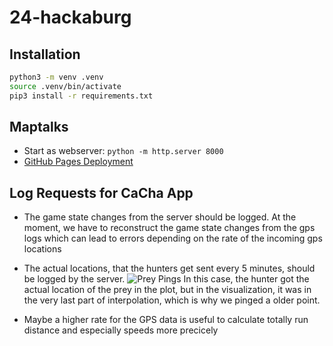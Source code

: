 # 24-hackaburg

## Installation

```bash
python3 -m venv .venv
source .venv/bin/activate
pip3 install -r requirements.txt
```

## Maptalks

* Start as webserver: `python -m http.server 8000`
* [GitHub Pages Deployment](https://sith98.github.io/cacha-animation)

## Log Requests for CaCha App

* The game state changes from the server should be logged. At the moment, we have to reconstruct the game state changes from the gps logs which can lead to errors depending on the rate of the incoming gps locations

* The actual locations, that the hunters get sent every 5 minutes, should be logged by the server.
![Prey Pings](assets/prey_pings.png)
In this case, the hunter got the actual location of the prey in the plot, but in the visualization, it was in the very last part of interpolation, which is why we pinged a older point.

* Maybe a higher rate for the GPS data is useful to calculate totally run distance and especially speeds more precicely

